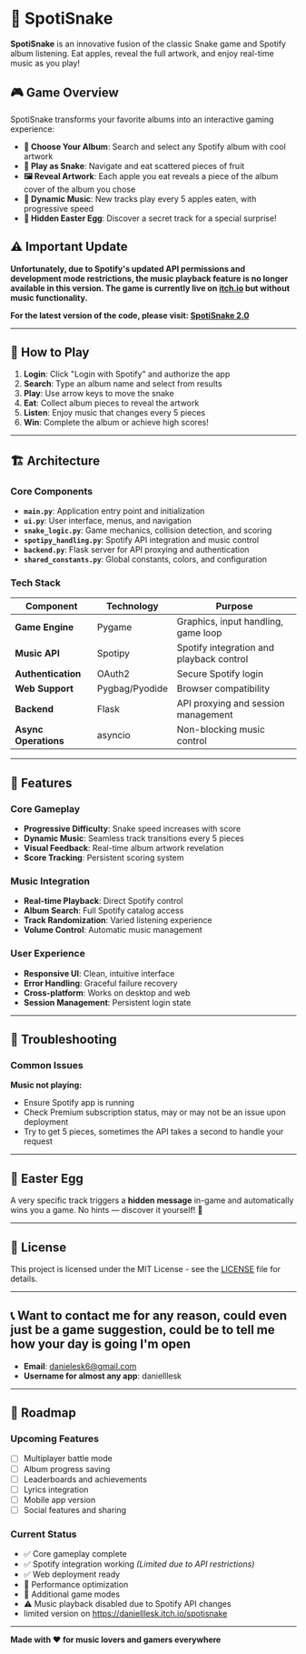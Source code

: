 # 🎵 SpotiSnake

**SpotiSnake** is an innovative fusion of the classic Snake game and Spotify album listening. Eat apples, reveal the full artwork, and enjoy real-time music as you play!

## 🎮 Game Overview

SpotiSnake transforms your favorite albums into an interactive gaming experience:

- **🎯 Choose Your Album**: Search and select any Spotify album with cool artwork
- **🐍 Play as Snake**: Navigate and eat scattered pieces of fruit
- **🖼️ Reveal Artwork**: Each apple you eat reveals a piece of the album cover of the album you chose 
- **🎵 Dynamic Music**: New tracks play every 5 apples eaten, with progressive speed
- **🥚 Hidden Easter Egg**: Discover a secret track for a special surprise!

## ⚠️ Important Update

**Unfortunately, due to Spotify's updated API permissions and development mode restrictions, the music playback feature is no longer available in this version. The game is currently live on [itch.io](https://danielllesk.itch.io/spotisnake) but without music functionality.**

**For the latest version of the code, please visit: [SpotiSnake 2.0](https://github.com/danielllesk/spotisnake2.0)**

---

## 🎯 How to Play

1. **Login**: Click "Login with Spotify" and authorize the app
2. **Search**: Type an album name and select from results
3. **Play**: Use arrow keys to move the snake
4. **Eat**: Collect album pieces to reveal the artwork
5. **Listen**: Enjoy music that changes every 5 pieces
6. **Win**: Complete the album or achieve high scores!

---

## 🏗️ Architecture

### Core Components
- **`main.py`**: Application entry point and initialization
- **`ui.py`**: User interface, menus, and navigation
- **`snake_logic.py`**: Game mechanics, collision detection, and scoring
- **`spotipy_handling.py`**: Spotify API integration and music control
- **`backend.py`**: Flask server for API proxying and authentication
- **`shared_constants.py`**: Global constants, colors, and configuration

### Tech Stack
| Component | Technology | Purpose |
|-----------|------------|---------|
| **Game Engine** | Pygame | Graphics, input handling, game loop |
| **Music API** | Spotipy | Spotify integration and playback control |
| **Authentication** | OAuth2 | Secure Spotify login |
| **Web Support** | Pygbag/Pyodide | Browser compatibility |
| **Backend** | Flask | API proxying and session management |
| **Async Operations** | asyncio | Non-blocking music control |

---

## 🎨 Features

### Core Gameplay
- **Progressive Difficulty**: Snake speed increases with score
- **Dynamic Music**: Seamless track transitions every 5 pieces
- **Visual Feedback**: Real-time album artwork revelation
- **Score Tracking**: Persistent scoring system

### Music Integration
- **Real-time Playback**: Direct Spotify control
- **Album Search**: Full Spotify catalog access
- **Track Randomization**: Varied listening experience
- **Volume Control**: Automatic music management

### User Experience
- **Responsive UI**: Clean, intuitive interface
- **Error Handling**: Graceful failure recovery
- **Cross-platform**: Works on desktop and web
- **Session Management**: Persistent login state

---

## 🐛 Troubleshooting

### Common Issues

**Music not playing:**
- Ensure Spotify app is running
- Check Premium subscription status, may or may not be an issue upon deployment
- Try to get 5 pieces, sometimes the API takes a second to handle your request 
---

## 🎁 Easter Egg

A very specific track triggers a **hidden message** in-game and automatically wins you a game. No hints — discover it yourself! 🥚

---

## 📄 License

This project is licensed under the MIT License - see the [LICENSE](LICENSE) file for details.

---

## 📞 Want to contact me for any reason, could even just be a game suggestion, could be to tell me how your day is going I'm open 

- **Email**: danielesk6@gmail.com
- **Username for almost any app**: danielllesk

---

## 🚀 Roadmap

### Upcoming Features
- [ ] Multiplayer battle mode
- [ ] Album progress saving
- [ ] Leaderboards and achievements
- [ ] Lyrics integration
- [ ] Mobile app version
- [ ] Social features and sharing

### Current Status
- ✅ Core gameplay complete
- ✅ Spotify integration working *(Limited due to API restrictions)*
- ✅ Web deployment ready
- 🔄 Performance optimization
- 🔄 Additional game modes
- ⚠️ Music playback disabled due to Spotify API changes
- limited version on https://danielllesk.itch.io/spotisnake
---

**Made with ❤️ for music lovers and gamers everywhere**

